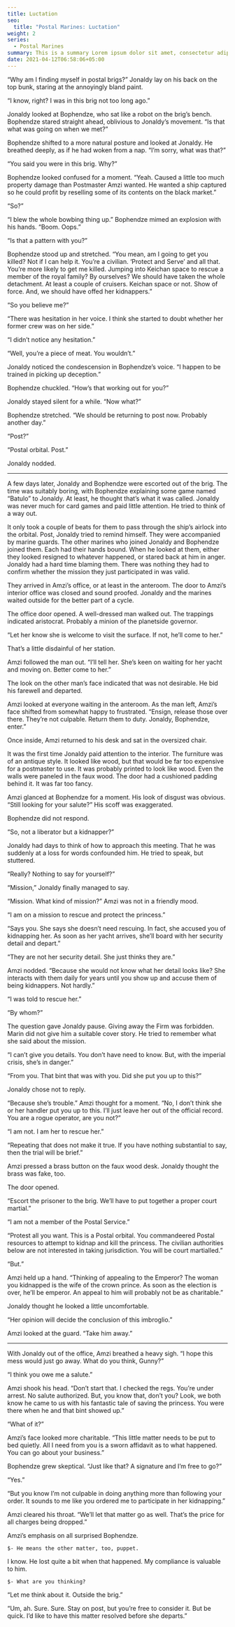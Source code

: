 ```yaml
---
title: Luctation
seo:
  title: "Postal Marines: Luctation"
weight: 2
series:
  - Postal Marines
summary: This is a summary Lorem ipsum dolor sit amet, consectetur adipiscing elit. Quisque sit amet venenatis dolor. Suspendisse eu justo elit. Cras lacinia turpis nulla, nec lobortis sem varius eu. Sed viverra turpis malesuada est aliquet, ac laoreet Leo convallis. Vivamus pretium aliquam finibus. Mauris dictum, eros eu malesuada imperdiet, nisl mauris scelerisque diam, nec fringilla nisl libero in nulla. Mauris eget massa lacinia sapien faucibus consequat.
date: 2021-04-12T06:58:06+05:00
---
```


“Why am I finding myself in postal brigs?” Jonaldy lay on his back on the top bunk, staring at the annoyingly bland paint.

“I know, right? I was in this brig not too long ago.”

Jonaldy looked at Bophendze, who sat like a robot on the brig’s bench. Bophendze stared straight ahead, oblivious to Jonaldy’s movement. “Is that what was going on when we met?”

Bophendze shifted to a more natural posture and looked at Jonaldy. He breathed deeply, as if he had woken from a nap. “I’m sorry, what was that?”

“You said you were in this brig. Why?”

Bophendze looked confused for a moment. “Yeah. Caused a little too much property damage than Postmaster Amzi wanted. He wanted a ship captured so he could profit by reselling some of its contents on the black market.”

“So?”

“I blew the whole bowbing thing up.” Bophendze mimed an explosion with his hands. “Boom. Oops.”

“Is that a pattern with you?”

Bophendze stood up and stretched. “You mean, am I going to get you killed? Not if I can help it. You’re a civilian. ‘Protect and Serve’ and all that. You’re more likely to get me killed. Jumping into Keichan space to rescue a member of the royal family? By ourselves? We should have taken the whole detachment. At least a couple of cruisers. Keichan space or not. Show of force. And, we should have offed her kidnappers.”

“So you believe me?”

“There was hesitation in her voice. I think she started to doubt whether her former crew was on her side.”

“I didn’t notice any hesitation.”

“Well, you’re a piece of meat. You wouldn’t.”

Jonaldy noticed the condescension in Bophendze’s voice. “I happen to be trained in picking up deception.”

Bophendze chuckled. “How’s that working out for you?”

Jonaldy stayed silent for a while. “Now what?”

Bophendze stretched. “We should be returning to post now. Probably another day.”

“Post?”

“Postal orbital. Post.”

Jonaldy nodded.

***

A few days later, Jonaldy and Bophendze were escorted out of the brig. The time was suitably boring, with Bophendze explaining some game named “Batulo” to Jonaldy. At least, he thought that’s what it was called. Jonaldy was never much for card games and paid little attention. He tried to think of a way out.

It only took a couple of beats for them to pass through the ship’s airlock into the orbital. Post, Jonaldy tried to remind himself. They were accompanied by marine guards. The other marines who joined Jonaldy and Bophendze joined them. Each had their hands bound. When he looked at them, either they looked resigned to whatever happened, or stared back at him in anger. Jonaldy had a hard time blaming them. There was nothing they had to confirm whether the mission they just participated in was valid.

They arrived in Amzi’s office, or at least in the anteroom. The door to Amzi’s interior office was closed and sound proofed. Jonaldy and the marines waited outside for the better part of a cycle.

The office door opened. A well-dressed man walked out. The trappings indicated aristocrat. Probably a minion of the planetside governor.

“Let her know she is welcome to visit the surface. If not, he’ll come to her.”

That’s a little disdainful of her station.

Amzi followed the man out. “I’ll tell her. She’s keen on waiting for her yacht and moving on. Better come to her.”

The look on the other man’s face indicated that was not desirable. He bid his farewell and departed.

Amzi looked at everyone waiting in the anteroom. As the man left, Amzi’s face shifted from somewhat happy to frustrated. “Ensign, release those over there. They’re not culpable. Return them to duty. Jonaldy, Bophendze, enter.”

Once inside, Amzi returned to his desk and sat in the oversized chair.

It was the first time Jonaldy paid attention to the interior. The furniture was of an antique style. It looked like wood, but that would be far too expensive for a postmaster to use. It was probably printed to look like wood. Even the walls were paneled in the faux wood. The door had a cushioned padding behind it. It was far too fancy.

Amzi glanced at Bophendze for a moment. His look of disgust was obvious. “Still looking for your salute?” His scoff was exaggerated.

Bophendze did not respond.

“So, not a liberator but a kidnapper?”

Jonaldy had days to think of how to approach this meeting. That he was suddenly at a loss for words confounded him. He tried to speak, but stuttered.

“Really? Nothing to say for yourself?”

“Mission,” Jonaldy finally managed to say.

“Mission. What kind of mission?” Amzi was not in a friendly mood.

“I am on a mission to rescue and protect the princess.”

“Says you. She says she doesn’t need rescuing. In fact, she accused you of kidnapping her. As soon as her yacht arrives, she’ll board with her security detail and depart.”

“They are not her security detail. She just thinks they are.”

Amzi nodded. “Because she would not know what her detail looks like? She interacts with them daily for years until you show up and accuse them of being kidnappers. Not hardly.”

“I was told to rescue her.”

“By whom?”

The question gave Jonaldy pause. Giving away the Firm was forbidden. Marin did not give him a suitable cover story. He tried to remember what she said about the mission.

“I can’t give you details. You don’t have need to know. But, with the imperial crisis, she’s in danger.”

“From you. That bint that was with you. Did she put you up to this?”

Jonaldy chose not to reply.

“Because she’s trouble.” Amzi thought for a moment. “No, I don’t think she or her handler put you up to this. I’ll just leave her out of the official record. You are a rogue operator, are you not?”

“I am not. I am her to rescue her.”

“Repeating that does not make it true. If you have nothing substantial to say, then the trial will be brief.”

Amzi pressed a brass button on the faux wood desk. Jonaldy thought the brass was fake, too.

The door opened.

“Escort the prisoner to the brig. We’ll have to put together a proper court martial.”

“I am not a member of the Postal Service.”

“Protest all you want. This is a Postal orbital. You commandeered Postal resources to attempt to kidnap and kill the princess. The civilian authorities below are not interested in taking jurisdiction. You will be court martialled.”

“But.”

Amzi held up a hand. “Thinking of appealing to the Emperor? The woman you kidnapped is the wife of the crown prince. As soon as the election is over, he’ll be emperor. An appeal to him will probably not be as charitable.”

Jonaldy thought he looked a little uncomfortable.

“Her opinion will decide the conclusion of this imbroglio.”

Amzi looked at the guard. “Take him away.”

***

With Jonaldy out of the office, Amzi breathed a heavy sigh. “I hope this mess would just go away. What do you think, Gunny?”

“I think you owe me a salute.”

Amzi shook his head. “Don’t start that. I checked the regs. You’re under arrest. No salute authorized. But, you know that, don’t you? Look, we both know he came to us with his fantastic tale of saving the princess. You were there when he and that bint showed up.”

“What of it?”

Amzi’s face looked more charitable. “This little matter needs to be put to bed quietly. All I need from you is a sworn affidavit as to what happened. You can go about your business.”

Bophendze grew skeptical. “Just like that? A signature and I’m free to go?”

“Yes.”

“But you know I’m not culpable in doing anything more than following your order. It sounds to me like you ordered me to participate in her kidnapping.”

Amzi cleared his throat. “We’ll let that matter go as well. That’s the price for all charges being dropped.”

Amzi’s emphasis on all surprised Bophendze.

`$- He means the other matter, too, puppet.`

I know. He lost quite a bit when that happened. My compliance is valuable to him.

`$- What are you thinking?`

“Let me think about it. Outside the brig.”

“Um, ah. Sure. Sure. Stay on post, but you’re free to consider it. But be quick. I’d like to have this matter resolved before she departs.”